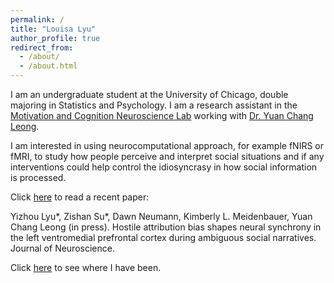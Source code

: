 ```yaml
---
permalink: /
title: "Louisa Lyu"
author_profile: true
redirect_from: 
  - /about/
  - /about.html
---
```


I am an undergraduate student at the University of Chicago, double majoring in Statistics and Psychology. I am a research assistant in the [Motivation and Cognition Neuroscience Lab](https://mcnlab.uchicago.edu/) working with [Dr. Yuan Chang Leong](https://ycleong.github.io/).

I am interested in using neurocomputational approach, for example fNIRS or fMRI, to study how people perceive and interpret social situations and if any interventions could help control the idiosyncrasy in how social information is processed.

Click [here](https://www.jneurosci.org/content/44/9/e1252232024) to read a recent paper:

Yizhou Lyu*, Zishan Su*, Dawn Neumann, Kimberly L. Meidenbauer, Yuan Chang Leong (in press). Hostile attribution bias shapes neural synchrony in the left ventromedial prefrontal cortex during ambiguous social narratives. Journal of Neuroscience.

Click [here](https://louisalyutravel.wordpress.com/2024/03/07/places-ive-been/) to see where I have been.
